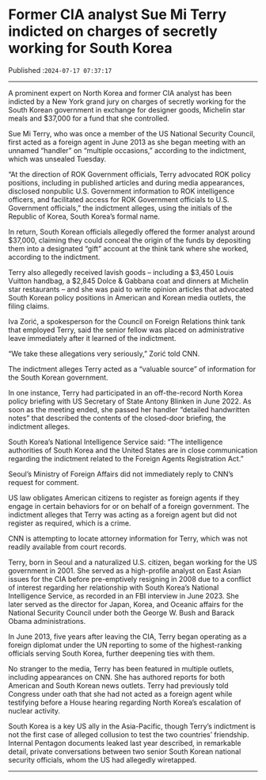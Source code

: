 # Former CIA analyst Sue Mi Terry indicted on charges of secretly working for South Korea

Published :`2024-07-17 07:37:17`

---

A prominent expert on North Korea and former CIA analyst has been indicted by a New York grand jury on charges of secretly working for the South Korean government in exchange for designer goods, Michelin star meals and $37,000 for a fund that she controlled.

Sue Mi Terry, who was once a member of the US National Security Council, first acted as a foreign agent in June 2013 as she began meeting with an unnamed “handler” on “multiple occasions,” according to the indictment, which was unsealed Tuesday.

“At the direction of ROK Government officials, Terry advocated ROK policy positions, including in published articles and during media appearances, disclosed nonpublic U.S. Government information to ROK intelligence officers, and facilitated access for ROK Government officials to U.S. Government officials,” the indictment alleges, using the initials of the Republic of Korea, South Korea’s formal name.

In return, South Korean officials allegedly offered the former analyst around $37,000, claiming they could conceal the origin of the funds by depositing them into a designated “gift” account at the think tank where she worked, according to the indictment.

Terry also allegedly received lavish goods – including a $3,450 Louis Vuitton handbag, a $2,845 Dolce & Gabbana coat and dinners at Michelin star restaurants – and she was paid to write opinion articles that advocated South Korean policy positions in American and Korean media outlets, the filing claims.

Iva Zorić, a spokesperson for the Council on Foreign Relations think tank that employed Terry, said the senior fellow was placed on administrative leave immediately after it learned of the indictment.

“We take these allegations very seriously,” Zorić told CNN.

The indictment alleges Terry acted as a “valuable source” of information for the South Korean government.

In one instance, Terry had participated in an off-the-record North Korea policy briefing with US Secretary of State Antony Blinken in June 2022. As soon as the meeting ended, she passed her handler “detailed handwritten notes” that described the contents of the closed-door briefing, the indictment alleges.

South Korea’s National Intelligence Service said: “The intelligence authorities of South Korea and the United States are in close communication regarding the indictment related to the Foreign Agents Registration Act.”

Seoul’s Ministry of Foreign Affairs did not immediately reply to CNN’s request for comment.

US law obligates American citizens to register as foreign agents if they engage in certain behaviors for or on behalf of a foreign government. The indictment alleges that Terry was acting as a foreign agent but did not register as required, which is a crime.

CNN is attempting to locate attorney information for Terry, which was not readily available from court records.

Terry, born in Seoul and a naturalized U.S. citizen, began working for the US government in 2001. She served as a high-profile analyst on East Asian issues for the CIA before pre-emptively resigning in 2008 due to a conflict of interest regarding her relationship with South Korea’s National Intelligence Service, as recorded in an FBI interview in June 2023. She later served as the director for Japan, Korea, and Oceanic affairs for the National Security Council under both the George W. Bush and Barack Obama administrations.

In June 2013, five years after leaving the CIA, Terry began operating as a foreign diplomat under the UN reporting to some of the highest-ranking officials serving South Korea, further deepening ties with them.

No stranger to the media, Terry has been featured in multiple outlets, including appearances on CNN. She has authored reports for both American and South Korean news outlets. Terry had previously told Congress under oath that she had not acted as a foreign agent while testifying before a House hearing regarding North Korea’s escalation of nuclear activity.

South Korea is a key US ally in the Asia-Pacific, though Terry’s indictment is not the first case of alleged collusion to test the two countries’ friendship. Internal Pentagon documents leaked last year described, in remarkable detail, private conversations between two senior South Korean national security officials, whom the US had allegedly wiretapped.

---


